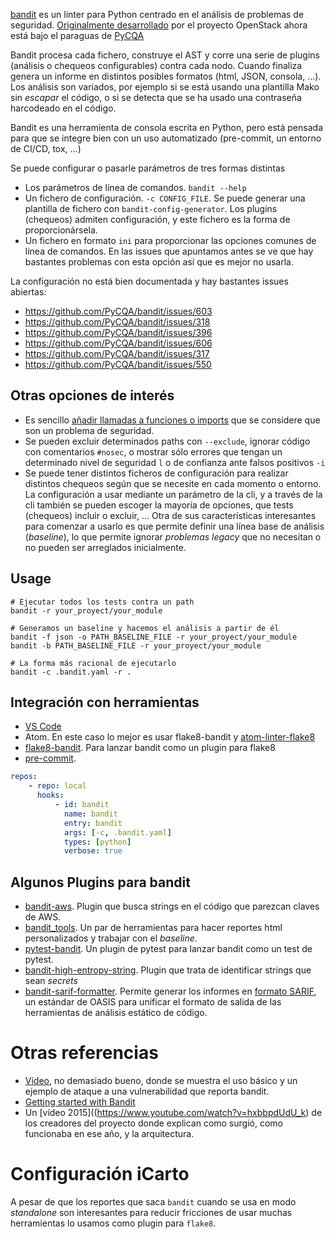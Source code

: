 [bandit](https://github.com/PyCQA/bandit) es un linter para Python centrado en el análisis de problemas de seguridad. [Originalmente desarrollado](https://wiki.openstack.org/wiki/Security/Projects/Bandit) por el proyecto OpenStack ahora está bajo el paraguas de [PyCQA](https://meta.pycqa.org/en/latest/)

Bandit procesa cada fichero, construye el AST y corre una serie de plugins (análisis o chequeos configurables) contra cada nodo. Cuando finaliza genera un informe en distintos posibles formatos (html, JSON, consola, ...). Los análisis son variados, por ejemplo si se está usando una plantilla Mako sin _escapar_ el código, o si se detecta que se ha usado una contraseña harcodeado en el código.

Bandit es una herramienta de consola escrita en Python, pero está pensada para que se integre bien con un uso automatizado (pre-commit, un entorno de CI/CD, tox, ...)

Se puede configurar o pasarle parámetros de tres formas distintas

-   Los parámetros de línea de comandos. `bandit --help`
-   Un fichero de configuración. `-c CONFIG_FILE`. Se puede generar una plantilla de fichero con `bandit-config-generator`. Los plugins (chequeos) admiten configuración, y este fichero es la forma de proporcionársela.
-   Un fichero en formato `ini` para proporcionar las opciones comunes de línea de comandos. En las issues que apuntamos antes se ve que hay bastantes problemas con esta opción así que es mejor no usarla.

La configuración no está bien documentada y hay bastantes issues abiertas:

-   https://github.com/PyCQA/bandit/issues/603
-   https://github.com/PyCQA/bandit/issues/318
-   https://github.com/PyCQA/bandit/issues/396
-   https://github.com/PyCQA/bandit/issues/606
-   https://github.com/PyCQA/bandit/issues/317
-   https://github.com/PyCQA/bandit/issues/550

## Otras opciones de interés

-   Es sencillo [añadir llamadas a funciones o imports](https://bandit.readthedocs.io/en/latest/blacklists/index.html) que se considere que son un problema de seguridad.
-   Se pueden excluir determinados paths con `--exclude`, ignorar código con comentarios `#nosec`, o mostrar sólo errores que tengan un determinado nivel de seguridad `l` o de confianza ante falsos positivos `-i`
-   Se puede tener distintos ficheros de configuración para realizar distintos chequeos según que se necesite en cada momento o entorno. La configuración a usar mediante un parámetro de la cli, y a través de la cli también se pueden escoger la mayoría de opciones, que tests (chequeos) incluir o excluir, ... Otra de sus características interesantes para comenzar a usarlo es que permite definir una línea base de análisis (_baseline_), lo que permite ignorar _problemas legacy_ que no necesitan o no pueden ser arreglados inicialmente.

## Usage

```
# Ejecutar todos los tests contra un path
bandit -r your_proyect/your_module

# Generamos un baseline y hacemos el análisis a partir de él
bandit -f json -o PATH_BASELINE_FILE -r your_proyect/your_module
bandit -b PATH_BASELINE_FILE -r your_proyect/your_module

# La forma más racional de ejecutarlo
bandit -c .bandit.yaml -r .
```

## Integración con herramientas

-   [VS Code](https://code.visualstudio.com/docs/python/linting)
-   Atom. En este caso lo mejor es usar flake8-bandit y [atom-linter-flake8](https://github.com/AtomLinter/linter-flake8)
-   [flake8-bandit](https://github.com/tylerwince/flake8-bandit). Para lanzar bandit como un plugin para flake8
-   [pre-commit](https://github.com/PyCQA/bandit#version-control-integration).

```yaml
repos:
    - repo: local
      hooks:
          - id: bandit
            name: bandit
            entry: bandit
            args: [-c, .bandit.yaml]
            types: [python]
            verbose: true
```

## Algunos Plugins para bandit

-   [bandit-aws](https://pypi.org/project/bandit-aws/). Plugin que busca strings en el código que parezcan claves de AWS.
-   [bandit_tools](https://github.com/ehooo/bandit_tools/). Un par de herramientas para hacer reportes html personalizados y trabajar con el _baseline_.
-   [pytest-bandit](https://github.com/Wanderu/pytest-bandit). Un plugin de pytest para lanzar bandit como un test de pytest.
-   [bandit-high-entropy-string](https://github.com/lyft/bandit-high-entropy-string). Plugin que trata de identificar strings que sean _secrets_
-   [bandit-sarif-formatter](https://github.com/microsoft/bandit-sarif-formatter). Permite generar los informes en [formato SARIF](https://www.oasis-open.org/news/announcements/static-analysis-results-interchange-format-sarif-v2-1-0-from-the-sarif-tc-is-an-a), un estándar de OASIS para unificar el formato de salida de las herramientas de análisis estático de código.

# Otras referencias

-   [Vídeo](https://www.youtube.com/watch?v=zGfVTGFSjv0), no demasiado bueno, donde se muestra el uso básico y un ejemplo de ataque a una vulnerabilidad que reporta bandit.
-   [Getting started with Bandit](https://docs.rackspace.com/blog/getting-started-with-bandit/)
-   Un [vídeo 2015]((https://www.youtube.com/watch?v=hxbbpdUdU_k) de los creadores del proyecto donde explican como surgió, como funcionaba en ese año, y la arquitectura.

# Configuración iCarto

A pesar de que los reportes que saca `bandit` cuando se usa en modo _standalone_ son interesantes para reducir fricciones de usar muchas herramientas lo usamos como plugin para `flake8`.

